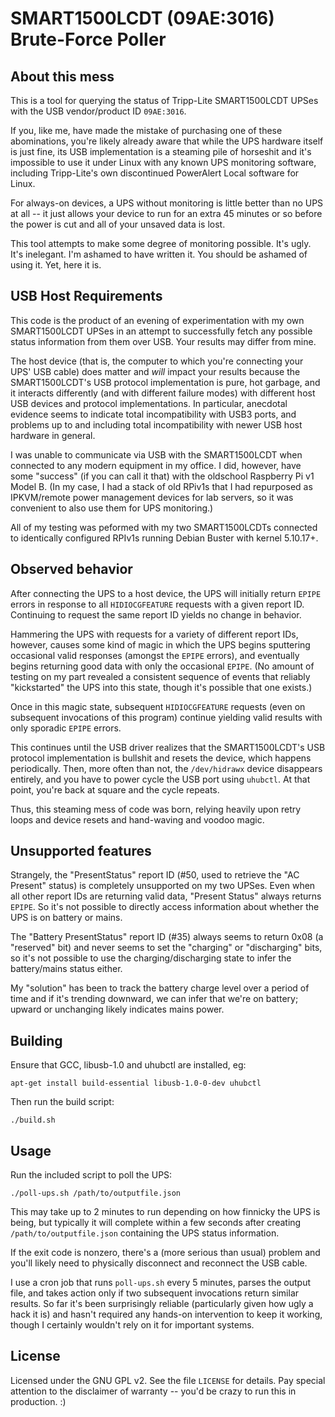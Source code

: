 # SMART1500LCDT (09AE:3016) Brute-Force Poller


## About this mess

This is a tool for querying the status of Tripp-Lite SMART1500LCDT UPSes with the USB vendor/product ID `09AE:3016`.

If you, like me, have made the mistake of purchasing one of these abominations, you're likely already aware that while
the  UPS hardware itself is just fine, its USB implementation is a steaming pile of horseshit and it's impossible to
use it under  Linux with any known UPS monitoring software, including Tripp-Lite's own discontinued PowerAlert Local
software for Linux.

For always-on devices, a UPS without monitoring is little better than no UPS at all -- it just allows your device to run
for an extra 45 minutes or so before the power is cut and all of your unsaved data is lost.

This tool attempts to make some degree of monitoring possible. It's ugly. It's inelegant. I'm ashamed to have written
it. You should be ashamed of using it. Yet, here it is.


## USB Host Requirements

This code is the product of an evening of experimentation with my own SMART1500LCDT UPSes in an attempt to successfully
fetch any possible status information from them over USB. Your results may differ from mine.

The host device (that is, the computer to which you're connecting your UPS' USB cable) does matter and *will* impact your
results because the SMART1500LCDT's USB protocol  implementation is pure, hot garbage, and it interacts differently (and
with different failure modes) with different host USB devices and protocol implementations. In particular, anecdotal
evidence seems to indicate total incompatibility with USB3 ports, and problems up to and including total incompatibility
with newer USB host hardware in general.

I was unable to communicate via USB with the SMART1500LCDT when connected to any modern equipment in my office. I did,
however, have some "success" (if you can call it that) with the oldschool Raspberry Pi v1 Model B. (In my case, I had a
stack of old RPiv1s that I had repurposed as IPKVM/remote power management devices for lab servers, so it was convenient
to also use them for UPS monitoring.)

All of my testing was peformed with my two SMART1500LCDTs connected to identically configured RPIv1s running Debian
Buster with kernel 5.10.17+.


## Observed behavior

After connecting the UPS to a host device, the UPS will initially return `EPIPE` errors in response to all `HIDIOCGFEATURE`
requests with a given report ID. Continuing to request the same report ID yields no change in behavior.

Hammering the UPS with requests for a variety of different report IDs, however, causes some kind of magic in which the
UPS begins sputtering occasional valid responses (amongst the `EPIPE` errors), and eventually begins returning good data
with only the occasional `EPIPE`. (No amount of testing on my part revealed a consistent sequence of events that
reliably "kickstarted" the UPS into this state, though it's possible that one exists.)

Once in this magic state, subsequent `HIDIOCGFEATURE` requests (even on subsequent invocations of this program)
continue yielding valid results with only sporadic `EPIPE` errors.

This continues until the USB driver realizes that the SMART1500LCDT's USB protocol implementation is bullshit and
resets the device, which happens periodically. Then, more often than not, the `/dev/hidrawx` device disappears entirely,
and you have to power cycle the USB port using `uhubctl`. At that point, you're back at square and the cycle repeats.

Thus, this steaming mess of code was born, relying heavily upon retry loops and device resets and hand-waving and voodoo
magic.


## Unsupported features

Strangely, the "PresentStatus" report ID (#50, used to retrieve the "AC Present" status) is completely unsupported on my
two UPSes. Even when all other report IDs are returning valid data, "Present Status" always returns `EPIPE`. So it's not
possible to directly access information about whether the UPS is on battery or mains.

The "Battery PresentStatus" report ID (#35) always seems to return 0x08 (a "reserved" bit) and never seems to set the
"charging" or "discharging" bits, so it's not possible to use the charging/discharging state to infer the battery/mains
status either.

My "solution" has been to track the battery charge level over a period of time and if it's trending downward, we can
infer that we're on battery; upward or unchanging likely indicates mains power.


## Building

Ensure that GCC, libusb-1.0 and uhubctl are installed, eg:
```
apt-get install build-essential libusb-1.0-0-dev uhubctl
```

Then run the build script:
```
./build.sh
```


## Usage

Run the included script to poll the UPS:
```
./poll-ups.sh /path/to/outputfile.json
```

This may take up to 2 minutes to run depending on how finnicky the UPS is being, but typically it will complete within
a few seconds after creating `/path/to/outputfile.json` containing the UPS status information.

If the exit code is nonzero, there's a (more serious than usual) problem and you'll likely need to physically disconnect
and reconnect the USB cable.

I use a cron job that runs `poll-ups.sh` every 5 minutes, parses the output file, and takes action only if two
subsequent invocations return similar results. So far it's been surprisingly reliable (particularly given how ugly a
hack it is) and hasn't required any hands-on intervention to keep it working, though I certainly wouldn't rely on it
for important systems.


## License

Licensed under the GNU GPL v2. See the file `LICENSE` for details. Pay special attention to the disclaimer of
warranty -- you'd be crazy to run this in production. :)
